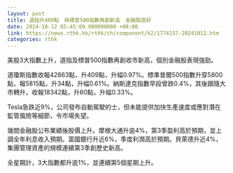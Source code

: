 ```yaml
---
layout: post
title: 道指升409點　與標普500指數再創新高　金融股造好
date: 2024-10-12 05:45:09.000000000 +08:00
link: https://news.rthk.hk/rthk/ch/component/k2/1774157-20241012.htm
categories: rthk
---
```


美股3大指數上升，道指及標普500指數再創收市新高，個別金融股表現強勁。

道瓊斯指數收報42863點，升409點，升幅0.97%。標準普爾500指數升穿5800點，報5815點，升34點，升幅0.61%。納斯達克指數早段曾跌0.4%，其後跟隨大市轉升，收報18342點，升60點，升幅0.33%。

Tesla急跌近9%，公司發布自動駕駛的士，但未能提供加快生產速度或應對潛在監管風險等細節，令市場失望。

幾間金融股公布業績後股價上升。摩根大通升逾4%，第3季盈利高於預期，並上調全年利息收入預期。富國銀行升近6%，季度利潤高於預期。貝萊德升近4%，集團管理資產的規模連續第3季創歷史新高。

全星期計，3大指數都升逾1%，並連續第5個星期上升。
